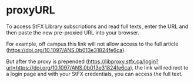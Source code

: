 # proxyURL
To access StFX Library subscriptions and read full texts, enter the URL and then paste the new pre-proxied URL into your browser.

For example, off campus this link will not allow access to the full article (https://doi.org/10.1097/ANS.0b013e31824fe6ca).

But after the proxy is prepended (https://libproxy.stfx.ca/login?url=https://doi.org/10.1097/ANS.0b013e31824fe6ca), 
the link will redirect to a login page and with your StFX credentials, you can access the full text.
